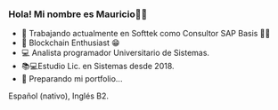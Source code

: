 ### Hola! Mi nombre es Mauricio👋🏼

- 🌱 Trabajando actualmente en Softtek como Consultor SAP Basis 💪🏼
- 🔭 Blockchain Enthusiast 😁
- 💻 Analista programador Universitario de Sistemas.
- 📚💻Estudio Lic. en Sistemas desde 2018.
- 🤔 Preparando mi portfolio...

Español (nativo), Inglés B2.

